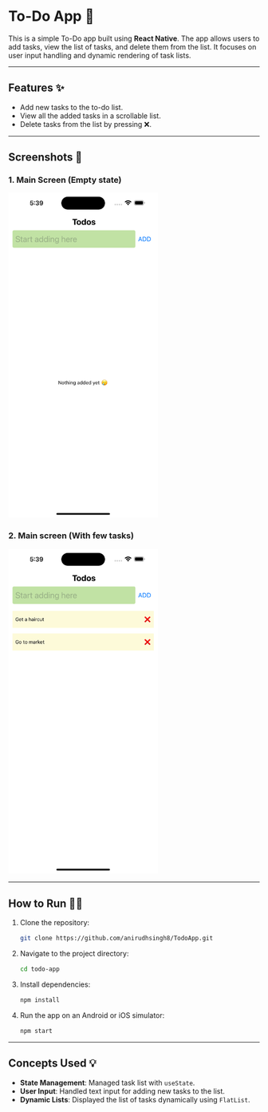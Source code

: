 # To-Do App 📝

This is a simple To-Do app built using **React Native**. The app allows users to add tasks, view the list of tasks, and delete them from the list. It focuses on user input handling and dynamic rendering of task lists.

---

## Features ✨

- Add new tasks to the to-do list.
- View all the added tasks in a scrollable list.
- Delete tasks from the list by pressing ❌.

---

## Screenshots 📸

### 1. Main Screen (Empty state)

<img src="./screenshot1.png" alt="To-Do App Task List Screenshot" width="300" />

### 2. Main screen (With few tasks)

<img src="./screenshot2.png" alt="To-Do App Add Task Screenshot" width="300" />

---

## How to Run 🏃‍♂️

1. Clone the repository:

   ```bash
   git clone https://github.com/anirudhsingh8/TodoApp.git
   ```

2. Navigate to the project directory:

   ```bash
   cd todo-app
   ```

3. Install dependencies:

   ```bash
   npm install
   ```

4. Run the app on an Android or iOS simulator:
   ```bash
   npm start
   ```

---

## Concepts Used 💡

- **State Management**: Managed task list with `useState`.
- **User Input**: Handled text input for adding new tasks to the list.
- **Dynamic Lists**: Displayed the list of tasks dynamically using `FlatList`.
